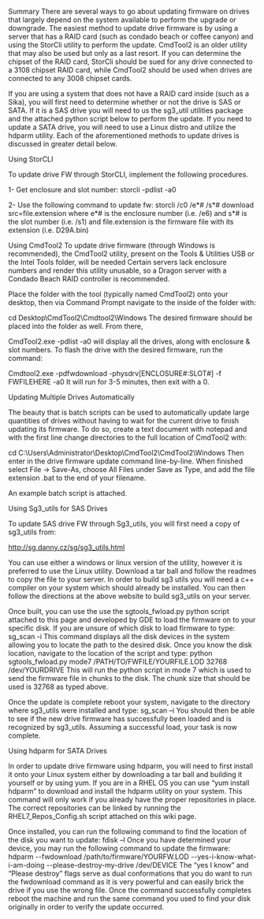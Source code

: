 Summary
There are several ways to go about updating firmware on drives that largely depend on the system available to perform the upgrade or downgrade. The easiest method to update drive firmware is by using a server that has a RAID card (such as condado beach or coffee canyon) and using the StorCli utility to perform the update. CmdTool2 is an older utility that may also be used but only as a last resort. If you can determine the chipset of the RAID card, StorCli should be sued for any drive connected to a 3108 chipset RAID card, while CmdTool2 should be used when drives are connected to any 3008 chipset cards.

If you are using a system that does not have a RAID card inside (such as a Sika), you will first need to determine whether or not the drive is SAS or SATA. If it is a SAS drive you will need to us the sg3_util utilities package and the attached python script below to perform the update. If you need to update a SATA drive, you will need to use a Linux distro and utilize the hdparm utility. Each of the aforementioned methods to update drives is discussed in greater detail below.

 
Using StorCLI
 
To update drive FW through StorCLI, implement the following procedures.
 
1- Get enclosure and slot number:
        storcli -pdlist -a0
 
2- Use the following command to update fw:
        storcli /c0 /e*# /s*# download src=file.extension
    where e*# is the enclosure number (i.e. /e6) and s*# is the slot number (i.e.     /s1) and file.extension is the firmware file with its extension (i.e. D29A.bin)
 
Using CmdTool2
To update drive firmware (through Windows is recommended), the CmdTool2 utility, present on the Tools & Utilities USB or the Intel Tools folder, will be needed
Certain servers  lack enclosure numbers and render this utility unusable, so a Dragon server with a Condado Beach RAID controller is recommended.

Place the folder with the tool (typically named CmdTool2) onto your desktop, then via Command Prompt navigate to the inside of the folder with:

cd Desktop\CmdTool2\Cmdtool2\Windows
The desired firmware should be placed into the folder as well. From there,

CmdTool2.exe -pdlist -a0
will display all the drives, along with enclosure & slot numbers. To flash the drive with the desired firmware, run the command:

Cmdtool2.exe -pdfwdownload -physdrv[ENCLOSURE#:SLOT#] -f FWFILEHERE -a0
It will run for 3-5 minutes, then exit with a 0. 

Updating Multiple Drives Automatically

The beauty that is batch scripts can be used to automatically update large quantities of drives without having to wait for the current drive to finish updating its firmware. To do so, create a text document with notepad and with the first line change directories to the full location of CmdTool2 with:

cd C:\Users\Administrator\Desktop\CmdTool2\CmdTool2\Windows
Then enter in the drive firmware update command line-by-line. When finished select File -> Save-As, choose All Files under Save as Type, and add the file extension .bat to the end of your filename.
 
An example batch script is attached.
 
Using Sg3_utils for SAS Drives
 
To update SAS drive FW through Sg3_utils, you will first need a copy of sg3_utils from:
 
http://sg.danny.cz/sg/sg3_utils.html
 
You can use either a windows or linux version of the utility, however it is preferred to use the Linux utility. Download a tar ball and follow the readmes to copy the file to your server. In order to build sg3 utils you will need a c++ compiler on your system which should already be installed. You can then follow the directions at the above website to build sg3_utils on your server.
 
Once built, you can use the use the sgtools_fwload.py python script attached to this page and developed by GDE to load the firmware on to your specific disk. If you are unsure of which disk to load firmware to type:
sg_scan -i 
This command displays all the disk devices in the system allowing you to locate the path to the desired disk. Once you know the disk location, navigate to the location of the script and type:
python sgtools_fwload.py mode7 /PATH/TO/FWFILE/YOURFILE.LOD 32768 /dev/YOURDRIVE 
This will run the python script in mode 7 which is used to send the firmware file in chunks to the disk. The chunk size that should be used is 32768 as typed above.
 
Once the update is complete reboot your system, navigate to the directory where sg3_utils were installed and type:
sg_scan –i 
You should then be able to see if the new drive firmware has successfully been loaded and is recognized by sg3_utils. Assuming a successful load, your task is now complete.
 
Using hdparm for SATA Drives
 
In order to update drive firmware using hdparm, you will need to first install it onto your Linux system either by downloading a tar ball and building it yourself or by using yum. If you are in a RHEL OS you can use “yum install hdparm”  to download and install the hdparm utility on your system. This command will only work if you already have the proper repositories in place. The correct repositories can be linked by running the RHEL7_Repos_Config.sh script attached on this wiki page.
 
Once installed, you can run the following command to find the location of the disk you want to update:
fdisk –l
Once you have determined your device, you may run the following command to update the firmware:
hdparm --fwdownload /path/to/firmware/YOURFW.LOD --yes-i-know-what-i-am-doing --please-destroy-my-drive /dev/DEVICE 
The “yes I know” and “Please destroy” flags serve as dual conformations that you do want to run the fwdownload command as it is very powerful and can easily brick the drive if you use the wrong file. Once the command successfully completes reboot the machine and run the same command you used to find your disk originally in order to verify the update occurred.
